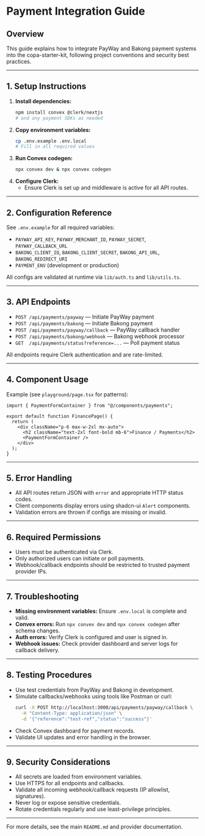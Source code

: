 # Payment Integration Guide

## Overview
This guide explains how to integrate PayWay and Bakong payment systems into the copa-starter-kit, following project conventions and security best practices.

---

## 1. Setup Instructions

1. **Install dependencies:**
   ```sh
   npm install convex @clerk/nextjs
   # and any payment SDKs as needed
   ```
2. **Copy environment variables:**
   ```sh
   cp .env.example .env.local
   # Fill in all required values
   ```
3. **Run Convex codegen:**
   ```sh
   npx convex dev & npx convex codegen
   ```
4. **Configure Clerk:**
   - Ensure Clerk is set up and middleware is active for all API routes.

---

## 2. Configuration Reference

See `.env.example` for all required variables:

- `PAYWAY_API_KEY`, `PAYWAY_MERCHANT_ID`, `PAYWAY_SECRET`, `PAYWAY_CALLBACK_URL`
- `BAKONG_CLIENT_ID`, `BAKONG_CLIENT_SECRET`, `BAKONG_API_URL`, `BAKONG_REDIRECT_URI`
- `PAYMENT_ENV` (development or production)

All configs are validated at runtime via `lib/auth.ts` and `lib/utils.ts`.

---

## 3. API Endpoints

- `POST /api/payments/payway` — Initiate PayWay payment
- `POST /api/payments/bakong` — Initiate Bakong payment
- `POST /api/payments/payway/callback` — PayWay callback handler
- `POST /api/payments/bakong/webhook` — Bakong webhook processor
- `GET  /api/payments/status?reference=...` — Poll payment status

All endpoints require Clerk authentication and are rate-limited.

---

## 4. Component Usage

Example (see `playground/page.tsx` for patterns):

```tsx
import { PaymentFormContainer } from "@/components/payments";

export default function FinancePage() {
  return (
    <div className="p-6 max-w-2xl mx-auto">
      <h2 className="text-2xl font-bold mb-6">Finance / Payments</h2>
      <PaymentFormContainer />
    </div>
  );
}
```

---

## 5. Error Handling

- All API routes return JSON with `error` and appropriate HTTP status codes.
- Client components display errors using shadcn-ui `Alert` components.
- Validation errors are thrown if configs are missing or invalid.

---

## 6. Required Permissions

- Users must be authenticated via Clerk.
- Only authorized users can initiate or poll payments.
- Webhook/callback endpoints should be restricted to trusted payment provider IPs.

---

## 7. Troubleshooting

- **Missing environment variables:** Ensure `.env.local` is complete and valid.
- **Convex errors:** Run `npx convex dev` and `npx convex codegen` after schema changes.
- **Auth errors:** Verify Clerk is configured and user is signed in.
- **Webhook issues:** Check provider dashboard and server logs for callback delivery.

---

## 8. Testing Procedures

- Use test credentials from PayWay and Bakong in development.
- Simulate callbacks/webhooks using tools like Postman or curl:
  ```sh
  curl -X POST http://localhost:3000/api/payments/payway/callback \
    -H "Content-Type: application/json" \
    -d '{"reference":"test-ref","status":"success"}'
  ```
- Check Convex dashboard for payment records.
- Validate UI updates and error handling in the browser.

---

## 9. Security Considerations

- All secrets are loaded from environment variables.
- Use HTTPS for all endpoints and callbacks.
- Validate all incoming webhook/callback requests (IP allowlist, signatures).
- Never log or expose sensitive credentials.
- Rotate credentials regularly and use least-privilege principles.

---

For more details, see the main `README.md` and provider documentation.
